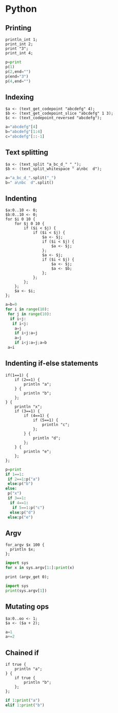 # Python

## Printing

```polygolf
println_int 1;
print_int 2;
print "3";
print_int 4;
```

```python nogolf
p=print
p(1)
p(2,end="")
p(end="3")
p(4,end="")
```

## Indexing

```polygolf
$a <- (text_get_codepoint "abcdefg" 4);
$b <- (text_get_codepoint_slice "abcdefg" 1 3);
$c <- (text_codepoint_reversed "abcdefg");
```

```python nogolf
a="abcdefg"[4]
b="abcdefg"[1:4]
c="abcdefg"[::-1]
```

## Text splitting

```polygolf
$a <- (text_split "a_bc_d_" "_");
$b <- (text_split_whitespace " a\nbc  d");
```

```python nogolf
a="a_bc_d_".split("_")
b=" a\nbc  d".split()
```

## Indenting

```polygolf
$a:0..10 <- 0;
$b:0..10 <- 0;
for $i 0 10 {
    for $j 0 10 {
        if ($i < $j) {
            if ($i < $j) {
                $a <- $j;
                if ($i < $j) {
                    $a <- $j;
                };
                $a <- $j;
                if ($i < $j) {
                    $a <- $j;
                    $a <- $b;
                };
            };
        };
    };
    $a <- $i;
};
```

```python nogolf
a=b=0
for i in range(10):
 for j in range(10):
  if i<j:
   if i<j:
    a=j
    if i<j:a=j
    a=j
    if i<j:a=j;a=b
 a=i
```

## Indenting if-else statements

```polygolf
if(1==1) {
    if (2==1) {
        println "a";
    } {
        println "b";
    };
} {
    println "x";
    if (3==1) {
        if (4==1) {
            if (5==1) {
                println "c";
            };
        } {
            println "d";
        };
    } {
        println "e";
    };
};
```

```python nogolf
p=print
if 1==1:
 if 2==1:p("a")
 else:p("b")
else:
 p("x")
 if 3==1:
  if 4==1:
   if 5==1:p("c")
  else:p("d")
 else:p("e")
```

## Argv

```polygolf
for_argv $x 100 {
  println $x;
};
```

```python
import sys
for x in sys.argv[1:]:print(x)
```

```polygolf
print (argv_get 0);
```

```python
import sys
print(sys.argv[1])
```

## Mutating ops

```polygolf
$a:0..oo <- 1;
$a <- ($a + 2);
```

```python
a=1
a+=2
```

## Chained if

```polygolf
if true {
    println "a";
} {
    if true {
        println "b";
    };
};
```

```py
if 1:print("a")
elif 1:print("b")
```
